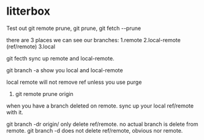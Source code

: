 # litterbox

Test out git remote prune, git prune, git fetch --prune

there are 3 places we can see our branches:
1.remote
2.local-remote (ref/remote)
3.local

git fecth sync up remote and local-remote. 

git branch -a show you local and local-remote

local remote will not remove ref unless you use purge 

1. git remote prune origin

when you have a branch deleted on remote. sync up your local ref/remote with it. 

git branch -dr origin/<your branch name>
only delete ref/remote. no actual branch is delete from remote. 
git branch -d <your branch name>
does not delete ref/remote, obvious nor remote. 
